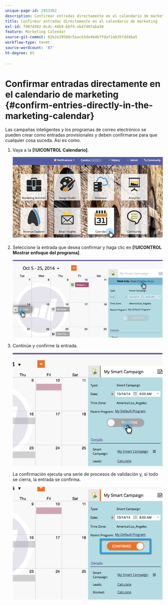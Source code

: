 ```yaml
---
unique-page-id: 2953362
description: Confirmar entradas directamente en el calendario de marketing - Documentos de Marketo - Documentación del producto
title: Confirmar entradas directamente en el calendario de marketing
exl-id: f0074982-0cdc-44b9-b6f9-eb47407aba58
feature: Marketing Calendar
source-git-commit: 02b2e39580c5eac63de4b4b7fdaf2a835fdd4ba5
workflow-type: tm+mt
source-wordcount: '87'
ht-degree: 0%

---
```


# Confirmar entradas directamente en el calendario de marketing {#confirm-entries-directly-in-the-marketing-calendar}

Las campañas inteligentes y los programas de correo electrónico se pueden crear como entradas provisionales y deben confirmarse para que cualquier cosa suceda. Así es como.

1. Vaya a la **[!UICONTROL Calendario]**.

   ![](assets/2017-05-10-15-30-47-5.png)

1. Seleccione la entrada que desea confirmar y haga clic en **[!UICONTROL Mostrar enfoque del programa]**.

   ![](assets/image2014-10-20-13-3a22-3a15.png)

1. Continúe y confirme la entrada.

   ![](assets/image2014-10-20-13-3a22-3a26.png)

   La confirmación ejecuta una serie de procesos de validación y, si todo se cierra, la entrada se confirma.

   ![](assets/image2014-10-20-13-3a22-3a36.png)
